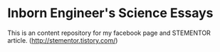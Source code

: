 # Inborn Engineer's Science Essays

This is an content repository for my facebook page and
STEMENTOR article. (http://stementor.tistory.com/)
